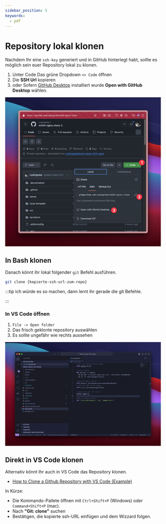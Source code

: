 ```yaml
---
sidebar_position: 5
keywords:
  - pdf
---
```


# Repository lokal klonen

Nachdem Ihr eine `ssh-key` generiert und in GitHub hinterlegt habt, sollte es
möglich sein euer Repository lokal zu klonen.

<div className="grid"><div>

1. Unter Code Das grüne Dropdown `<> Code` öffnen
2. Die **SSH Url** kopieren
3. oder Sofern [GitHub Desktop](https://desktop.github.com/download/)
   installiert wurde **Open with GitHub Desktop** wählen.

</div><div>

![bg right fit](./images/github-repository-clone.png)

</div></div>

## In Bash klonen

Danach könnt ihr lokal folgender `git` Befehl ausführen.

```bash
git clone {kopierte-ssh-url-zum-repo}
```

:::tip ich würde es so machen, dann lernt ihr gerade die git Befehle.

:::

### In VS Code öffnen

<div className="grid"><div>

1. `File -> Open folder`
2. Das frisch geklonte repository auswählen
3. Es sollte ungefähr wie rechts aussehen

</div><div>

![bg right fit](images/vscode-open-folder.png)

</div></div>

## Direkt in VS Code klonen

Alternativ könnt Ihr auch in VS Code das Repository klonen.

- [How to Clone a Github Repository with VS Code (Example)](https://www.jcchouinard.com/git-clone-github-repository-vscode/)

In Kürze:

- Die Kommando-Pallete öffnen mit `Ctrl+Shift+P` (Windows) oder
  `Command+Shift+P` (mac).
- Nach **"Git: clone"** suchen
- Bestätigen, die kopierte ssh-URL einfügen und dem Wizzard folgen.
